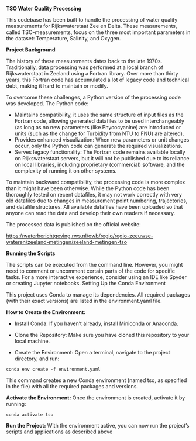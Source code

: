 **TSO Water Quality Processing**

This codebase has been built to handle the processing of water quality measurements for Rijkswaterstaat Zee en Delta. These measurements, called TSO-measurements, focus on the three most important parameters in the dataset: Temperature, Salinity, and Oxygen.

**Project Background**

The history of these measurements dates back to the late 1970s. Traditionally, data processing was performed at a local branch of Rijkswaterstaat in Zeeland using a Fortran library. Over more than thirty years, this Fortran code has accumulated a lot of legacy code and technical debt, making it hard to maintain or modify.

To overcome these challenges, a Python version of the processing code was developed. The Python code:

-    Maintains compatibility, it uses the same structure of input files as the Fortran code, allowing generated datafiles to be used interchangeably (as long as no new parameters (like Phycocyanine) are introduced or units (such as the change for Turbidity from NTU to FNU) are altered).
-    Provides enhanced visualization: When new parameters or unit changes occur, only the Python code can generate the required visualizations.
-    Serves legacy functionality: The Fortran code remains available locally on Rijkswaterstaat servers, but it will not be published due to its reliance on local libraries, including proprietary (commercial) software, and the complexity of running it on other systems.

To maintain backward compatibility, the processing code is more complex than it might have been otherwise. While the Python code has been thoroughly tested on recent datafiles, it may not work correctly with very old datafiles due to changes in measurement point numbering, trajectories, and datafile structures. All available datafiles have been uploaded so that anyone can read the data and develop their own readers if necessary.

The processed data is published on the official website:

https://waterberichtgeving.rws.nl/owb/regio/regio-zeeuwse-wateren/zeeland-metingen/zeeland-metingen-tso


**Running the Scripts**

The scripts can be executed from the command line. However, you might need to comment or uncomment certain parts of the code for specific tasks. For a more interactive experience, consider using an IDE like Spyder or creating Jupyter notebooks.
Setting Up the Conda Environment

This project uses Conda to manage its dependencies. All required packages (with their exact versions) are listed in the environment.yaml file.


**How to Create the Environment:**

-    Install Conda:
      If you haven’t already, install Miniconda or Anaconda.

-    Clone the Repository:
    Make sure you have cloned this repository to your local machine.

-    Create the Environment:
    Open a terminal, navigate to the project directory, and run:

    conda env create -f environment.yaml

This command creates a new Conda environment (named tso, as specified in the file) with all the required packages and versions.


**Activate the Environment:**
Once the environment is created, activate it by running:

    conda activate tso


**Run the Project:**
With the environment active, you can now run the project’s scripts and applications as described above
